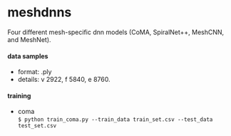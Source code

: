 # meshdnns
Four different mesh-specific dnn models (CoMA, SpiralNet++, MeshCNN, and MeshNet).

#### data samples
* format: .ply  
* details: v 2922, f 5840, e 8760.

#### training
* coma  
`$ python train_coma.py --train_data train_set.csv --test_data test_set.csv` 

